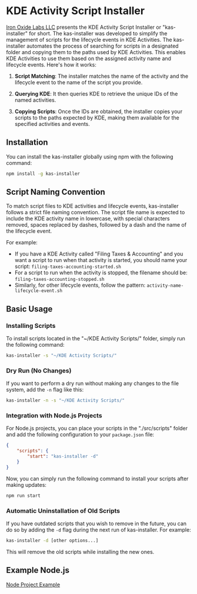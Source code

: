 # KDE Activity Script Installer

[Iron Oxide Labs LLC](https://www.ironoxidelabs.com) presents the KDE Activity Script Installer or "kas-installer" for short. The kas-installer was developed to simplify the management of scripts for the lifecycle events in KDE Activities. The kas-installer automates the process of searching for scripts in a designated folder and copying them to the paths used by KDE Activities. This enables KDE Activities to use them based on the assigned activity name and lifecycle events. Here's how it works:

1. **Script Matching**: The installer matches the name of the activity and the lifecycle event to the name of the script you provide.

2. **Querying KDE**: It then queries KDE to retrieve the unique IDs of the named activities.

3. **Copying Scripts**: Once the IDs are obtained, the installer copies your scripts to the paths expected by KDE, making them available for the specified activities and events.

## Installation

You can install the kas-installer globally using npm with the following command:

```bash
npm install -g kas-installer
```

## Script Naming Convention

To match script files to KDE activities and lifecycle events, kas-installer follows a strict file naming convention. The script file name is expected to include the KDE activity name in lowercase, with special characters removed, spaces replaced by dashes, followed by a dash and the name of the lifecycle event.

For example:
- If you have a KDE Activity called "Filing Taxes & Accounting" and you want a script to run when that activity is started, you should name your script: `filing-taxes-accounting-started.sh`
- For a script to run when the activity is stopped, the filename should be: `filing-taxes-accounting-stopped.sh`
- Similarly, for other lifecycle events, follow the pattern: `activity-name-lifecycle-event.sh`


## Basic Usage

### Installing Scripts

To install scripts located in the "~/KDE Activity Scripts/" folder, simply run the following command:

```bash
kas-installer -s "~/KDE Activity Scripts/"
```

### Dry Run (No Changes)

If you want to perform a dry run without making any changes to the file system, add the `-n` flag like this:

```bash
kas-installer -n -s "~/KDE Activity Scripts/"
```

### Integration with Node.js Projects

For Node.js projects, you can place your scripts in the "./src/scripts" folder and add the following configuration to your `package.json` file:

```json
{
	"scripts": {
		"start": "kas-installer -d"
	}
}
```

Now, you can simply run the following command to install your scripts after making updates:

```bash
npm run start
```

### Automatic Uninstallation of Old Scripts

If you have outdated scripts that you wish to remove in the future, you can do so by adding the `-d` flag during the next run of kas-installer. For example:

```bash
kas-installer -d [other options...]
```

This will remove the old scripts while installing the new ones.

## Example Node.js

[Node Project Example](./example/node-project-example)